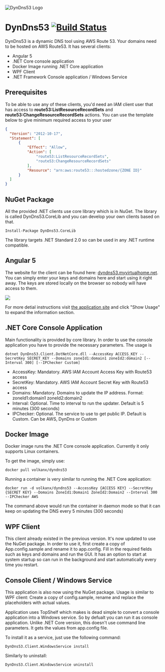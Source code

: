 ![DynDns53 Logo](/assets/DynDns53Logo_200x116.png)

# DynDns53 [![Build Status](https://travis-ci.org/volkanx/dyndns53.svg?branch=master)](https://travis-ci.org/volkanx/dyndns53)

DynDns53 is a dynamic DNS tool using AWS Route 53. Your domains need to be hosted on AWS Route53. It has several clients:

* Angular 5
* .NET Core console application
* Docker Image running .NET Core application
* WPF Client
* .NET Framework Console application / Windows Service


## Prerequisites
To be able to use any of these clients, you'd need an IAM client user that has access to **route53:ListResourceRecordSets** and **route53:ChangeResourceRecordSets** actions. You can use the template below to give minimum required access to your user

```json
{
  "Version": "2012-10-17",
  "Statement": [
      {
          "Effect": "Allow",
          "Action": [
              "route53:ListResourceRecordSets",
              "route53:ChangeResourceRecordSets"
          ],
          "Resource": "arn:aws:route53:::hostedzone/{ZONE ID}"
      }
  ]
}
```

## NuGet Package
All the provided .NET clients use core library which is in NuGet. The library is called DynDns53.CoreLib and you can develop your own clients based on that.

```
Install-Package DynDns53.CoreLib
```

The library targets .NET Standard 2.0 so can be used in any .NET runtime compatible.


## Angular 5

The website for the client can be found here: [dyndns53.myvirtualhome.net](http://dyndns53.myvirtualhome.net/). You can simply enter your keys and domains here and start using it right away. The keys are stored locally on the browser so nobody will have access to them.

![](/assets/Angular5-Overview.png)

For more detial instructions visit [the application site](http://dyndns53.myvirtualhome.net/) and click "Show Usage" to expand the information section.


## .NET Core Console Application
Main functionality is provided by core library. In order to use the console application you have to provide the necessary parameters. The usage is 

```
dotnet DynDns53.Client.DotNetCore.dll --AccessKey ACCESS_KEY --SecretKey SECRET_KEY --Domains zoneId1:domain1 zoneId2:domain2 [--Interval 300] [--IPChecker Custom]
```

* AccessKey: Mandatory. AWS IAM Account Access Key with Route53 access
* SecretKey: Mandatory. AWS IAM Account Secret Key with Route53 access
* Domains: Mandatory. Domains to update the IP address. Format: zoneId1:domain1 zoneId2:domain2
* Interval: Optional. Time to interval to run the updater. Default is 5 minutes (300 seconds)
* IPChecker: Optional. The service to use to get public IP. Default is Custom. Can be AWS, DynDns or Custom

## Docker Image
Docker image runs the .NET Core console application. Currently it only supports Linux containers.

To get the image, simply use:

```
docker pull volkanx/dyndns53
```

Running a container is very similar to running the .NET Core application:

```
docker run -d volkanx/dyndns53 --AccessKey {ACCESS KEY} --SecretKey {SECRET KEY} --Domains ZoneId1:Domain1 ZoneId2:Domain2 --Interval 300 --IPChecker AWS
```

The command above would run the container in daemon mode so that it can keep on updating the DNS every 5 minutes (300 seconds)

## WPF Client
This client already existed in the previous version. It's now updated to use the NuGet package. In order to use it, first create a copy of App.config.sample and rename it to app.config. Fill in the required fields such as keys and domains and run the GUI. It has an option to start at system startup so can run in the background and start automatically every time you restart. 


## Console Client / Windows Service
This application is also now using the NuGet package. Usage is similar to WPF client: Create a copy of config.sample, rename and replace the placeholders with actual values.

Application uses TopShelf which makes is dead simple to convert a console application into a Windows service. So by defualt you can run it as console application. Unlike .NET Core version, this doesn't use command line parameters. It gets the values from app.config file.

To install it as a service, just use the following command:

```
DynDns53.Client.WindowsService install
``` 

Similarly to uninstall:

```
DynDns53.Client.WindowsService uninstall
```

